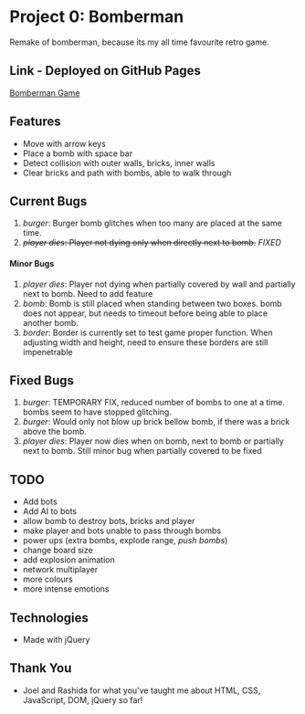 # Project 0: Bomberman

Remake of bomberman, because its my all time favourite retro game.

## Link - Deployed on GitHub Pages
[Bomberman Game](https://victorzw895.github.io/project0-bomberman/)

## Features
- Move with arrow keys
- Place a bomb with space bar
- Detect collision with outer walls, bricks, inner walls
- Clear bricks and path with bombs, able to walk through


## Current Bugs

1. *burger*: Burger bomb glitches when too many are placed at the same time.
2. ~~*player dies*: Player not dying only when directly next to bomb.~~ *FIXED*

#### Minor Bugs
1. *player dies*: Player not dying when partially covered by wall and partially next to bomb. Need to add feature
2. *bomb*: Bomb is still placed when standing between two boxes. bomb does not appear, but needs to timeout before being able to place another bomb.
3. *border*: Border is currently set to test game proper function. When adjusting width and height, need to ensure these borders are still impenetrable

## Fixed Bugs

1. *burger*: TEMPORARY FIX, reduced number of bombs to one at a time.
   bombs seem to have stopped glitching.
2. *burger*: Would only not blow up brick bellow bomb, if there was a brick above the bomb.
3. *player dies*: Player now dies when on bomb, next to bomb or partially next to bomb. Still minor bug when partially covered to be fixed


## TODO
- Add bots
- Add AI to bots
- allow bomb to destroy bots, bricks and player
- make player and bots unable to pass through bombs
- power ups (extra bombs, explode range, *push bombs*)
- change board size
- add explosion animation
- network multiplayer
- more colours
- more intense emotions

## Technologies
- Made with jQuery

## Thank You
- Joel and Rashida for what you've taught me about HTML, CSS, JavaScript, DOM, jQuery so far!
